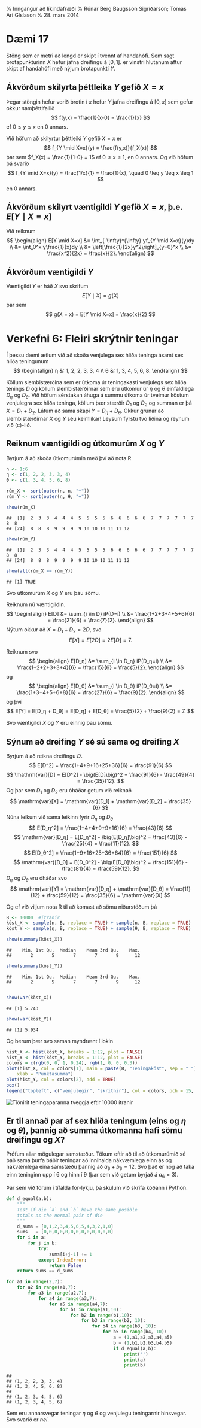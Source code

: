 % Inngangur að líkindafræði
% Rúnar Berg Baugsson Sigríðarson; Tómas Ari Gíslason
% 28. mars 2014

Dæmi 17
=======

Stöng sem er metri að lengd er skipt í tvennt af handahófi. Sem sagt
brotapunkturinn $X$ hefur jafna dreifingu á $[0, 1]$.  er vinstri
hlutanum aftur skipt af handahófi með nýjum brotapunkti $Y$.

Ákvörðum skilyrta þéttleika $Y$ gefið $X = x$
---------------------------------------------

Þegar stöngin hefur verið brotin í $x$ hefur $Y$ jafna dreifingu á
$[0,x]$ sem gefur okkur samþéttifallið
$$
  f(y,x) = \frac{1}{x-0} = \frac{1}{x}
$$
ef $0 \leq y \leq x$ en $0$ annars.

Við höfum að skilyrtur þéttleiki $Y$ gefið $X = x$ er
$$
  f_{Y \mid X=x}(y) = \frac{f(y,x)}{f_X(x)}
$$
þar sem $f_X(x) = \frac{1}{1-0} = 1$ ef $0 \leq x \leq 1$, en $0$
annars. Og við höfum þá svarið
$$
  f_{Y \mid X=x}(y) = \frac{1/x}{1} = \frac{1}{x},
  \quad 0 \leq y \leq x \leq 1
$$
en $0$ annars.

Ákvörðum skilyrt væntigildi $Y$ gefið $X = x$, þ.e. $E[Y \mid X=x]$
-------------------------------------------------------------------

Við reiknum
$$
\begin{align}
  E[Y \mid X=x] &= \int_{-\infty}^{\infty} yf_{Y \mid X=x}(y)dy \\
                &= \int_0^x y\frac{1}{x}dy \\
                &= \left[\frac{1}{2x}y^2\right]_{y=0}^x \\
                &= \frac{x^2}{2x} = \frac{x}{2}.
\end{align}
$$

Ákvörðum væntigildi $Y$
-----------------------

Væntigildi $Y$ er háð $X$ svo skrifum
$$
  E[Y \mid X] = g(X)
$$
þar sem
$$
  g(X = x) = E[Y \mid X=x] = \frac{x}{2}
$$

Verkefni 6: Fleiri skrýtnir teningar
====================================

Í þessu dæmi ætlum við að skoða venjulega sex hliða teninga ásamt sex
hliða teningunum
$$
\begin{align}
  η &: 1, 2, 2, 3, 3, 4 \\
  θ &: 1, 3, 4, 5, 6, 8.
\end{align}
$$

Köllum slembistærðina sem er útkoma úr teningakasti venjulegs sex
hliða tenings $D$ og köllum slembistærðirnar sem eru útkomur úr $η$ og
$θ$ einfaldlega $D_η$ og $D_θ$. Við höfum sérstakan áhuga á summu
útkoma úr tveimur köstum venjulegra sex hliða teninga, köllum þær
stærðir $D_1$ og $D_2$ og summan er þá $X = D_1 + D_2$. Látum að sama
skapi $Y = D_η + D_θ$.  Okkur grunar að slembistærðirnar $X$ og $Y$ séu
keimlíkar! Leysum fyrstu tvo liðina og reynum við (c)-lið.

Reiknum væntigildi og útkomurúm $X$ og $Y$
------------------------------------------

Byrjum á að skoða útkomurúmin með því að nota R


```r
n <- 1:6
η <- c(1, 2, 2, 3, 3, 4)
θ <- c(1, 3, 4, 5, 6, 8)

rúm_X <- sort(outer(n, n, "+"))
rúm_Y <- sort(outer(η, θ, "+"))

show(rúm_X)
```

```
##  [1]  2  3  3  4  4  4  5  5  5  5  6  6  6  6  6  7  7  7  7  7  7  8  8
## [24]  8  8  8  9  9  9  9 10 10 10 11 11 12
```

```r
show(rúm_Y)
```

```
##  [1]  2  3  3  4  4  4  5  5  5  5  6  6  6  6  6  7  7  7  7  7  7  8  8
## [24]  8  8  8  9  9  9  9 10 10 10 11 11 12
```

```r
show(all(rúm_X == rúm_Y))
```

```
## [1] TRUE
```


Svo útkomurúm $X$ og $Y$ eru þau sömu.

Reiknum nú væntigildin.
$$
\begin{align}
  E[D] &= \sum_{i \in D} iP(D=i) \\
       &= \frac{1+2+3+4+5+6}{6} = \frac{21}{6} = \frac{7}{2}.
\end{align}
$$
Nýtum okkur að $X = D_1 + D_2 = 2D$, svo
$$
  E[X] = E[2D] = 2E[D] = 7.
$$

Reiknum svo
$$
\begin{align}
  E[D_η] &= \sum_{i \in D_η} iP(D_η=i) \\
       &= \frac{1+2+2+3+3+4}{6} = \frac{15}{6} = \frac{5}{2}.
\end{align}
$$
og
$$
\begin{align}
  E[D_θ] &= \sum_{i \in D_θ} iP(D_θ=i) \\
       &= \frac{1+3+4+5+6+8}{6} = \frac{27}{6} = \frac{9}{2}.
\end{align}
$$
og því
$$
  E[Y] = E[D_η + D_θ] = E[D_η] + E[D_θ] = \frac{5}{2} + \frac{9}{2} = 7.
$$

Svo væntigildi $X$ og $Y$ eru einnig þau sömu.

Sýnum að dreifing $Y$ sé sú sama og dreifing $X$
------------------------------------------------

Byrjum á að reikna dreifingu $D$.
$$
  E[D^2] = \frac{1+4+9+16+25+36}{6} = \frac{91}{6}
$$
$$
  \mathrm{var}[D] = E[D^2] - \big(E[D]\big)^2
                  = \frac{91}{6} - \frac{49}{4}
                  = \frac{35}{12}.
$$
Og þar sem $D_1$ og $D_2$ eru óháðar getum við reiknað
$$
    \mathrm{var}[X] = \mathrm{var}[D_1] + \mathrm{var}[D_2]
                    = \frac{35}{6}
$$
Núna leikum við sama leikinn fyrir $D_η$ og $D_θ$
$$
  E[D_η^2] = \frac{1+4+4+9+9+16}{6} = \frac{43}{6}
$$
$$
  \mathrm{var}[D_η] = E[D_η^2] - \big(E[D_η]\big)^2
                    = \frac{43}{6} - \frac{25}{4}
                    = \frac{11}{12}.
$$
$$
  E[D_θ^2] = \frac{1+9+16+25+36+64}{6} = \frac{151}{6}
$$
$$
  \mathrm{var}[D_θ] = E[D_θ^2] - \big(E[D_θ]\big)^2
                    = \frac{151}{6} - \frac{81}{4}
                    = \frac{59}{12}.
$$
$D_η$ og $D_θ$ eru óháðar svo
$$
  \mathrm{var}[Y] = \mathrm{var}[D_η] + \mathrm{var}[D_θ]
                  = \frac{11}{12} + \frac{59}{12} = \frac{35}{6}
                  = \mathrm{var}[X]
$$

Og ef við viljum nota R til að komast að sömu niðurstöðum þá


```r
B <- 10000  #ítranir
köst_X <- sample(n, B, replace = TRUE) + sample(n, B, replace = TRUE)
köst_Y <- sample(η, B, replace = TRUE) + sample(θ, B, replace = TRUE)

show(summary(köst_X))
```

```
##    Min. 1st Qu.  Median    Mean 3rd Qu.    Max. 
##       2       5       7       7       9      12
```

```r
show(summary(köst_Y))
```

```
##    Min. 1st Qu.  Median    Mean 3rd Qu.    Max. 
##       2       5       7       7       9      12
```

```r

show(var(köst_X))
```

```
## [1] 5.743
```

```r
show(var(köst_Y))
```

```
## [1] 5.934
```


Og berum þær svo saman myndrænt í lokin


```r
hist_X <- hist(köst_X, breaks = 1:12, plot = FALSE)
hist_Y <- hist(köst_Y, breaks = 1:12, plot = FALSE)
colors = c(rgb(0, 0, 1, 0.24), rgb(1, 0, 0, 0.3))
plot(hist_X, col = colors[1], main = paste(B, "Teningaköst", sep = " "), ylab = "Fjöldi skipta sem summa kemur upp", 
    xlab = "Punktasumma")
plot(hist_Y, col = colors[2], add = TRUE)
box()
legend("topleft", c("venjulegir", "skrítnir"), col = colors, pch = 15, bty = "n")
```

![Tíðnirit teningaparanna tveggja eftir 10000 ítranir](figure/plot.svg) 


Er til annað par af sex hliða teningum (eins og $η$ og $θ$), þannig að summa útkomanna hafi sömu dreifingu og $X$?
------------------------------------------------------------------------------------------------------------------

Prófum allar mögulegar samstæður. Tökum eftir að til að útkomurúmið sé
það sama þurfa báðir teningar að innihalda nákvæmlega einn ás og
nákvæmlega eina samstæðu þannig að $a_6 + b_6 = 12$. Svo það er nóg að
taka einn teninginn upp í $6$ og hinn í $9$ (þar sem við getum byrjað á
$a_6 = 3$).

Þar sem við förum í tífalda for-lykju, þá skulum við skrifa kóðann í Python.


```python
def d_equal(a,b):
    """
    Test if die `a` and `b` have the same posible
    totals as the normal pair of die
    """
    d_sums = [0,1,2,3,4,5,6,5,4,3,2,1,0]
    sums   = [0,0,0,0,0,0,0,0,0,0,0,0,0]
    for i in a:
        for j in b:
            try:
                sums[i+j-1] += 1
            except IndexError:
                return False
    return sums == d_sums

for a1 in range(2,7):
    for a2 in range(a1,7):
        for a3 in range(a2,7):
            for a4 in range(a3,7):
                for a5 in range(a4,7):
                    for b1 in range(a1,10):
                        for b2 in range(b1,10):
                            for b3 in range(b2, 10):
                                for b4 in range(b3, 10):
                                    for b5 in range(b4, 10):
                                        a = (1,a1,a2,a3,a4,a5)
                                        b = (1,b1,b2,b3,b4,b5)
                                        if d_equal(a,b):
                                            print('')
                                            print(a)
                                            print(b)
```

```
## 
## (1, 2, 2, 3, 3, 4)
## (1, 3, 4, 5, 6, 8)
## 
## (1, 2, 3, 4, 5, 6)
## (1, 2, 3, 4, 5, 6)
```


Sem eru annarsvegar teningar $η$ og $θ$ og venjulegu teningarnir
hinsvegar. Svo svarið er *nei*.
